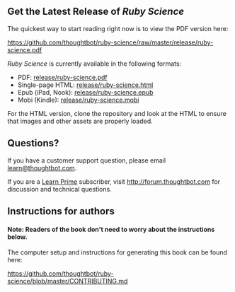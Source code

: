 ## Get the Latest Release of _Ruby Science_

The quickest way to start reading right now is to view the PDF version here:

<https://github.com/thoughtbot/ruby-science/raw/master/release/ruby-science.pdf>

_Ruby Science_ is currently available in the following formats:

* PDF: [release/ruby-science.pdf](https://github.com/thoughtbot/ruby-science/raw/master/release/ruby-science.pdf)
* Single-page HTML: [release/ruby-science.html](https://github.com/thoughtbot/ruby-science/raw/master/release/ruby-science.html)
* Epub (iPad, Nook): [release/ruby-science.epub](https://github.com/thoughtbot/ruby-science/raw/master/release/ruby-science.epub)
* Mobi (Kindle): [release/ruby-science.mobi](https://github.com/thoughtbot/ruby-science/raw/master/release/ruby-science.mobi)

For the HTML version, clone the repository and look at the HTML to ensure that images
and other assets are properly loaded.

## Questions?

If you have a customer support question, please email <learn@thoughtbot.com>.

If you are a [Learn Prime](https://learn.thoughtbot.com/products/14-prime)
subscriber, visit <http://forum.thoughtbot.com> for discussion and technical
questions.

## Instructions for authors

#### Note: Readers of the book don't need to worry about the instructions below.

The computer setup and instructions for generating this book can be found here:

<https://github.com/thoughtbot/ruby-science/blob/master/CONTRIBUTING.md>
